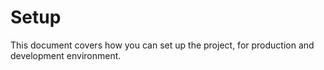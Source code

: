 # Setup

This document covers how you can set up the project, for production and development environment.